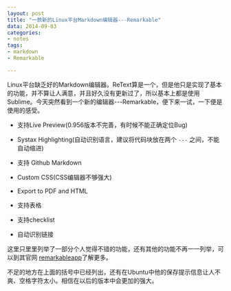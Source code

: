 ```yaml
---
layout: post
title: "一款新的Linux平台Markdown编辑器---Remarkable"
data: 2014-09-03
categories:
- notes
tags:
- markdown
- Remarkable

---
```


Linux平台缺乏好的Markdown编辑器。ReText算是一个，但是他只是实现了基本的功能，并不算让人满意，并且好久没有更新过了，所以基本上都是使用Sublime。今天突然看到一个新的编辑器---Remarkable，便下来一试，一下便是使用的感受。

- 支持Live Preview(0.956版本不完善，有时候不能正确定位Bug)

- Systax Highlighting(自动识别语言，建议将代码块放在两个 `---` 之间，不能自动缩进)

- 支持 Github Markdown

- Custom CSS(CSS编辑器不够强大)

- Export to PDF and HTML

- 支持表格

- 支持checklist

- 自动识别链接

这里只里里列举了一部分个人觉得不错的功能，还有其他的功能不再一一列举，可以到其官网 [remarkableapp](http://remarkableapp.net/)了解更多。

不足的地方在上面的括号中已经列出，还有在Ubuntu中他的保存提示信息让人不爽、空格字符太小。相信在以后的版本中会更加的强大。
